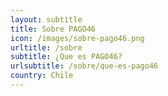 ```yaml
---
layout: subtitle
title: Sobre PAGO46
icon: /images/sobre-pago46.png
urltitle: /sobre
subtitle: ¿Que es PAGO46?
urlsubtitle: /sobre/que-es-pago46
country: Chile
---
```

